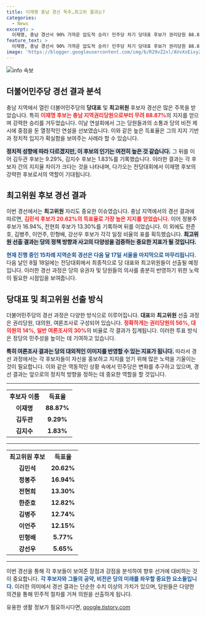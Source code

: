 ```yaml
---
title: 이재명 충남 경선 독주…최고위 결과는?
categories:
  - News
excerpt: >
  이재명, 충남 경선서 90% 가까운 압도적 승리! 민주당 차기 당대표 후보가 권리당원 88.87%를 기록하며 대세로 떠올랐다. 다음 주 서울 전당대회서 어떤 결말이?
feature_text: >
  이재명, 충남 경선서 90% 가까운 압도적 승리! 민주당 차기 당대표 후보가 권리당원 88.87%를 기록하며 대세로 떠올랐다. 다음 주 서울 전당대회서 어떤 결말이?
image: 'https://blogger.googleusercontent.com/img/b/R29vZ2xl/AVvXsEixyZcFfHzMRdzZMjFBmAUKJYCLCGyLL1o632UiGVXcaFdKo_bkvkuCioo0uUKlGfBVcT3P84aROyZIXSBEx3Aw5nCQ3pTgDom1WDC4m8eifvWiAmWEEVb4x6G_l8C0QH225ldMjyaFvpxGEBGNO37VmDTDMHGhJPq73UglMfDca1-0aw/s1600/blogspot.png'
---
```


<p><img src="https://blogger.googleusercontent.com/img/b/R29vZ2xl/AVvXsEixyZcFfHzMRdzZMjFBmAUKJYCLCGyLL1o632UiGVXcaFdKo_bkvkuCioo0uUKlGfBVcT3P84aROyZIXSBEx3Aw5nCQ3pTgDom1WDC4m8eifvWiAmWEEVb4x6G_l8C0QH225ldMjyaFvpxGEBGNO37VmDTDMHGhJPq73UglMfDca1-0aw/s1600/blogspot.png" alt="info 속보" /></p>

<h2 data-ke-size="size26">더불어민주당 경선 결과 분석</h2>

<p data-ke-size="size16">충남 지역에서 열린 더불어민주당의 <b>당대표</b> 및 <b>최고위원</b> 후보자 경선은 많은 주목을 받았습니다. 특히 <b><span style="color: #ee2323;">이재명 후보는 충남 지역권리당원으로부터 무려 88.87%</span></b>의 지지를 얻으며 강력한 승리를 거두었습니다. 이날 연설회에서 그는 당원들과의 소통과 당의 비전 제시에 중점을 둔 열정적인 연설을 선보였습니다. 이와 같은 높은 득표율은 그의 지지 기반과 정치적 입지가 확실함을 보여주는 사례라 할 수 있습니다. </p>

<p data-ke-size="size16"><b><span style="background-color: #21538527;">정치적 성향에 따라 다르겠지만, 이 후보의 인기는 여전히 높은 것 같습니다.</span></b> 그 뒤를 이어 김두관 후보는 9.29%, 김지수 후보는 1.83%를 기록했습니다. 이러한 결과는 각 후보자 간의 지지율 차이가 크다는 것을 나타내며, 다가오는 전당대회에서 이재명 후보의 강력한 후보로서의 역할이 기대됩니다. </p>

<h2 data-ke-size="size26">최고위원 후보 경선 결과</h2>

<p data-ke-size="size16">이번 경선에서는 <b>최고위원</b> 자리도 중요한 이슈였습니다. 충남 지역에서의 경선 결과에 따르면, <b><span style="color: #ee2323;">김민석 후보가 20.62%의 득표율로 가장 높은 지지를 얻었습니다.</span></b> 이어 정봉주 후보가 16.94%, 전현희 후보가 13.30%를 기록하며 뒤를 이었습니다. 이 외에도 한준호, 김병주, 이언주, 민형배, 강선우 후보가 각각 일정 비율의 표를 획득했습니다. <b><span style="background-color: #21538527;">최고위원 선출 결과는 당의 정책 방향과 사고의 다양성을 검증하는 중요한 지표가 될 것입니다.</span></b></p>

<p data-ke-size="size16"><b><span style="color: #1a5490;">현재 진행 중인 15차례 지역순회 경선은 다음 달 17일 서울을 마지막으로 마무리됩니다.</span></b> 다음 날인 8월 18일에는 전당대회에서 최종적으로 당 대표와 최고위원들이 선출될 예정입니다. 이러한 경선 과정은 당의 유권자 및 당원들의 의사를 충분히 반영하기 위한 노력이 필요한 시점임을 보여줍니다. </p>

<h2 data-ke-size="size26">당대표 및 최고위원 선출 방식</h2>

<p data-ke-size="size16">더불어민주당의 경선 과정은 다양한 방식으로 이루어집니다. <b>대표</b>와 <b>최고위원</b> 선출 과정은 권리당원, 대의원, 여론조사로 구성되어 있습니다. <b><span style="color: #ee2323;">정확하게는 권리당원의 56%, 대의원의 14%, 일반 여론조사의 30%</span></b>의 비율로 각 결과가 집계됩니다. 이러한 투표 방식은 정당의 민주성을 높이는 데 기여하고 있습니다.</p>

<p data-ke-size="size16"><b><span style="background-color: #21538527;">특히 여론조사 결과는 당의 대외적인 이미지를 반영할 수 있는 지표가 됩니다.</span></b> 따라서 경선 과정에서는 각 후보자들이 자신을 홍보하고 지지를 얻기 위해 많은 노력을 기울이는 것이 필요합니다. 이와 같은 역동적인 상황 속에서 민주당은 변화를 추구하고 있으며, 경선 결과는 앞으로의 정치적 방향을 정하는 데 중요한 역할을 할 것입니다.</p>

<hr>

<table>
    <tr>
        <th><b>후보자 이름</b></th>
        <th><b>득표율</b></th>
    </tr>
    <tr>
        <td style="text-align: center; height: 17px;"><b>이재명</b></td>
        <td style="text-align: center; height: 17px;"><b>88.87%</b></td>
    </tr>
    <tr>
        <td style="text-align: center; height: 17px;"><b>김두관</b></td>
        <td style="text-align: center; height: 17px;"><b>9.29%</b></td>
    </tr>
    <tr>
        <td style="text-align: center; height: 17px;"><b>김지수</b></td>
        <td style="text-align: center; height: 17px;"><b>1.83%</b></td>
    </tr>
</table>

<hr>

<table>
    <tr>
        <th><b>최고위원 후보</b></th>
        <th><b>득표율</b></th>
    </tr>
    <tr>
        <td style="text-align: center; height: 17px;"><b>김민석</b></td>
        <td style="text-align: center; height: 17px;"><b>20.62%</b></td>
    </tr>
    <tr>
        <td style="text-align: center; height: 17px;"><b>정봉주</b></td>
        <td style="text-align: center; height: 17px;"><b>16.94%</b></td>
    </tr>
    <tr>
        <td style="text-align: center; height: 17px;"><b>전현희</b></td>
        <td style="text-align: center; height: 17px;"><b>13.30%</b></td>
    </tr>
    <tr>
        <td style="text-align: center; height: 17px;"><b>한준호</b></td>
        <td style="text-align: center; height: 17px;"><b>12.82%</b></td>
    </tr>
    <tr>
        <td style="text-align: center; height: 17px;"><b>김병주</b></td>
        <td style="text-align: center; height: 17px;"><b>12.74%</b></td>
    </tr>
    <tr>
        <td style="text-align: center; height: 17px;"><b>이언주</b></td>
        <td style="text-align: center; height: 17px;"><b>12.15%</b></td>
    </tr>
    <tr>
        <td style="text-align: center; height: 17px;"><b>민형배</b></td>
        <td style="text-align: center; height: 17px;"><b>5.77%</b></td>
    </tr>
    <tr>
        <td style="text-align: center; height: 17px;"><b>강선우</b></td>
        <td style="text-align: center; height: 17px;"><b>5.65%</b></td>
    </tr>
</table>

<hr>

<p data-ke-size="size16">이번 경선을 통해 각 후보들이 보여준 장점과 강점을 분석하여 향후 선거에 대비하는 것이 중요합니다. <b><span style="color: #1a5490;">각 후보자와 그들의 공약, 비전은 당의 미래를 좌우할 중요한 요소들입니다.</span></b> 이러한 의미에서 경선 결과는 단순한 수치 이상의 가치가 있으며, 당원들은 다양한 의견을 통해 민주적 절차를 거쳐 의원을 선출하게 됩니다. </p>
유용한 생활 정보가 필요하시다면, <a href="https://qoogle.tistory.com" rel="dofollow">qoogle.tistory.com</a>


